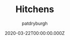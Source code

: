 ---
title: Hitchens
github: https://github.com/patdryburgh/hitchens
demo: https://patdryburgh.github.io/hitchens/
author: patdryburgh
date: 2020-03-22T00:00:00.000Z
ssg:
  - Jekyll
cms:
  - Markdown
description: An inarguably well-designed Jekyll theme by Pat Dryburgh.
draft: true
publish_date: '2018-07-31T01:12:09Z'
update_date: '2020-10-01T20:42:29Z'
github_star: 241
github_fork: 276
---